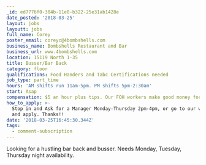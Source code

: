 ```yaml
---
_id: ed7776f0-304b-11e8-b322-25e31ab1428e
date_posted: '2018-03-25'
layout: jobs
layoutt: jobs
full_name: Corey
poster_email: coreyc@4bombshells.com
business_name: Bombshells Restaurant and Bar
business_url: www.4bombshells.com
location: 15119 North 1-35
title: Busser/Bar Back
category: floor
qualifications: Food Handers and Tabc Certifications needed
job_type: part_time
hours: 'AM shifts run 11am-5pm. PM shifts 5pm-2:30am'
start: Asap
compensation: $5 an hour plus tips. Our FOH workers make good money for the position.
how_to_apply: >-
  Stop in and Ask for a Manager Monday-Thursday 2pm-4pm, or go to our website
  and apply. Thanks!!
date: '2018-03-25T16:45:30.344Z'
tags:
  - comment-subscription
---
```

Looking for a hustling bar back and busser. Needs Monday, Tuesday, Thursday night availability.
